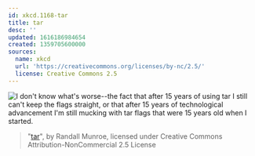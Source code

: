 ```yaml
---
id: xkcd.1168-tar
title: tar
desc: ''
updated: 1616186984654
created: 1359705600000
sources:
  name: xkcd
  url: 'https://creativecommons.org/licenses/by-nc/2.5/'
  license: Creative Commons 2.5
---
```

![I don't know what's worse--the fact that after 15 years of using tar I still can't keep the flags straight, or that after 15 years of technological advancement I'm still mucking with tar flags that were 15 years old when I started.](https://imgs.xkcd.com/comics/tar.png)
> "[tar](https://xkcd.com/1168/)", by Randall Munroe, licensed under Creative Commons Attribution-NonCommercial 2.5 License
